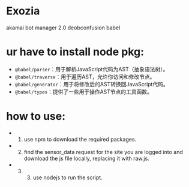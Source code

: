# Exozia
akamai bot manager 2.0 deobconfusion babel
# ur have to install node pkg:
- `@babel/parser`：用于解析JavaScript代码为AST（抽象语法树）。
- `@babel/traverse`：用于遍历AST，允许你访问和修改节点。
- `@babel/generator`：用于将修改后的AST转换回JavaScript代码。
- `@babel/types`：提供了一些用于操作AST节点的工具函数。

# how to use: 
- 1. use npm to download the required packages.
- 2. find the sensor_data request for the site you are logged into and download the js file locally, replacing it with raw.js.
- 3.  3. use nodejs to run the script.
